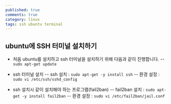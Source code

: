 ```yaml
---
published: true
comments: true
category: linux
tags: ssh ubuntu terminal
---
```

## ubuntu에 SSH 터미널 설치하기

- 처음 ubuntu를 설치하고 ssh 터미널을 설치하기 위해 다음과 같이 진행합니다.
-- `sudo apt-get update`

- ssh 터미널 설치
-- ssh 설치 : `sudo apt-get -y install ssh`
-- 환경 설정 : `sudo vi /etc/ssh/sshd_config`

- ssh 설치시 같이 설치해야 하는 프로그램(fail2ban)
-- fail2ban 설치 : `sudo apt-get -y install fail2ban`
-- 환경 설정 : `sudo vi /etc/fail2ban/jail.conf`
